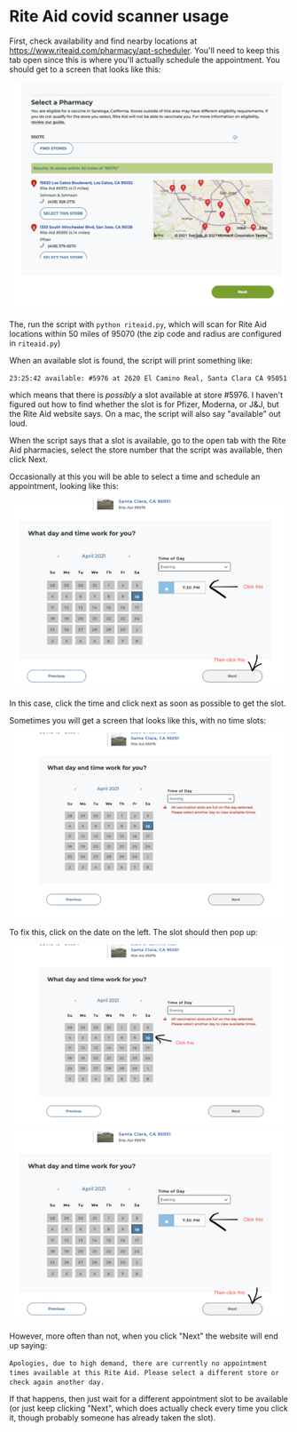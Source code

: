 # Rite Aid covid scanner usage

First, check availability and find nearby locations at https://www.riteaid.com/pharmacy/apt-scheduler. You'll need to keep this tab open since this is where you'll actually schedule the appointment. You should get to a screen that looks like this:

![Step 1](/images/step1.png)

The, run the script with `python riteaid.py`, which will scan for Rite Aid locations within 50 miles of 95070 (the zip code and radius are configured in `riteaid.py`)

When an available slot is found, the script will print something like:

`23:25:42 available: #5976 at 2620 El Camino Real, Santa Clara CA 95051`

which means that there is *possibly* a slot available at store #5976.
I haven't figured out how to find whether the slot is for Pfizer, Moderna, or J&J, but the Rite Aid website says.
On a mac, the script will also say "available" out loud.

When the script says that a slot is available, go to the open tab with the Rite Aid pharmacies, select the store number that the script was available, then click Next.

Occasionally at this you will be able to select a time and schedule an appointment, looking like this:

![Step 2](/images/step2.png)

In this case, click the time and click next as soon as possible to get the slot.

Sometimes you will get a screen that looks like this, with no time slots:

![Step 3](/images/step3.png)

To fix this, click on the date on the left. The slot should then pop up:

![Step 4](/images/step4.png)
![Step 2](/images/step2.png)

However, more often than not, when you click "Next" the website will end up saying:

`Apologies, due to high demand, there are currently no appointment times available at this Rite Aid. Please select a different store or check again another day.`

If that happens, then just wait for a different appointment slot to be available (or just keep clicking "Next", which does actually check every time you click it, though probably someone has already taken the slot).
